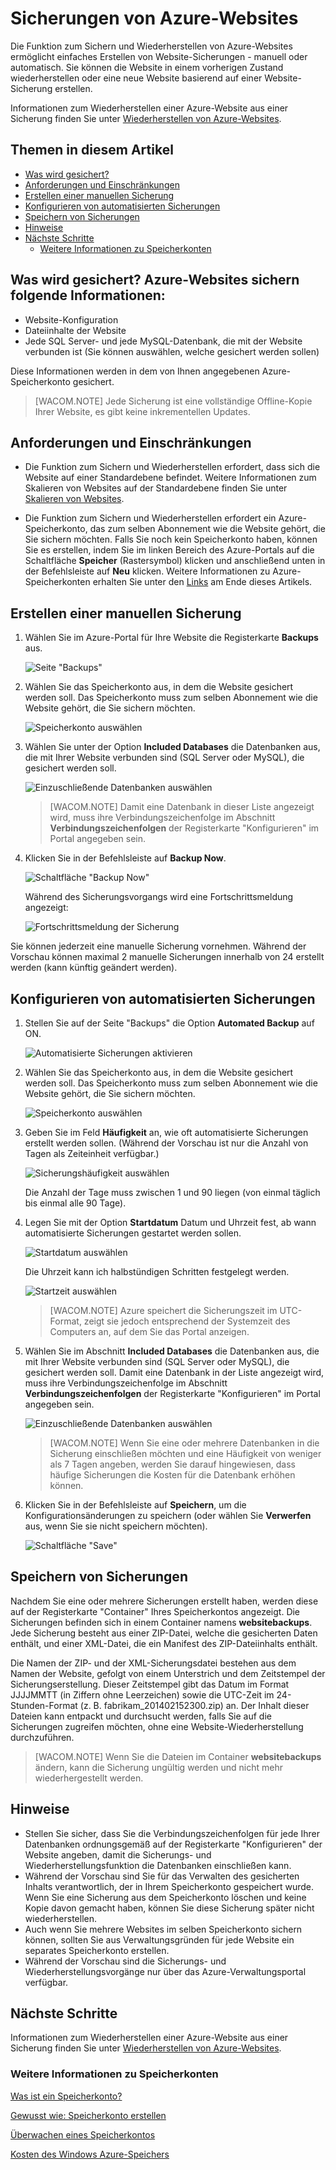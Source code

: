 <properties linkid="web-sites-backup" urlDisplayName="Azure Web Sites Backups" pageTitle="Azure Web Sites Backups" metaKeywords="Azure Web Sites, Backups" description="Learn how to create backups of your Azure web sites." metaCanonical="" services="web-sites" documentationCenter="" title="Azure Web Sites Backups" authors="timamm" solutions="" manager="paulettm" editor="mollybos" />

Sicherungen von Azure-Websites
==============================

Die Funktion zum Sichern und Wiederherstellen von Azure-Websites ermöglicht einfaches Erstellen von Website-Sicherungen - manuell oder automatisch. Sie können die Website in einem vorherigen Zustand wiederherstellen oder eine neue Website basierend auf einer Website-Sicherung erstellen.

Informationen zum Wiederherstellen einer Azure-Website aus einer Sicherung finden Sie unter [Wiederherstellen von Azure-Websites](http://www.windowsazure.com/en-us/documentation/articles/web-sites-restore/).

Themen in diesem Artikel
------------------------

-   [Was wird gesichert?](#whatsbackedup)
-   [Anforderungen und Einschränkungen](#requirements)
-   [Erstellen einer manuellen Sicherung](#manualbackup)
-   [Konfigurieren von automatisierten Sicherungen](#automatedbackups)
-   [Speichern von Sicherungen](#aboutbackups)
-   [Hinweise](#notes)
-   [Nächste Schritte](#nextsteps)
    -   [Weitere Informationen zu Speicherkonten](#moreaboutstorage)

## Was wird gesichert? Azure-Websites sichern folgende Informationen:

-   Website-Konfiguration
-   Dateiinhalte der Website
-   Jede SQL Server- und jede MySQL-Datenbank, die mit der Website verbunden ist (Sie können auswählen, welche gesichert werden sollen)

Diese Informationen werden in dem von Ihnen angegebenen Azure-Speicherkonto gesichert.

> [WACOM.NOTE] Jede Sicherung ist eine vollständige Offline-Kopie Ihrer Website, es gibt keine inkrementellen Updates.

## Anforderungen und Einschränkungen

-   Die Funktion zum Sichern und Wiederherstellen erfordert, dass sich die Website auf einer Standardebene befindet. Weitere Informationen zum Skalieren von Websites auf der Standardebene finden Sie unter [Skalieren von Websites](http://www.windowsazure.com/en-us/documentation/articles/web-sites-scale/).

-   Die Funktion zum Sichern und Wiederherstellen erfordert ein Azure-Speicherkonto, das zum selben Abonnement wie die Website gehört, die Sie sichern möchten. Falls Sie noch kein Speicherkonto haben, können Sie es erstellen, indem Sie im linken Bereich des Azure-Portals auf die Schaltfläche **Speicher** (Rastersymbol) klicken und anschließend unten in der Befehlsleiste auf **Neu** klicken. Weitere Informationen zu Azure-Speicherkonten erhalten Sie unter den [Links](#moreaboutstorage) am Ende dieses Artikels.

## Erstellen einer manuellen Sicherung

1.  Wählen Sie im Azure-Portal für Ihre Website die Registerkarte **Backups** aus.

    ![Seite "Backups"](./media/web-sites-backup/01ChooseBackupsPage.png)

2.  Wählen Sie das Speicherkonto aus, in dem die Website gesichert werden soll. Das Speicherkonto muss zum selben Abonnement wie die Website gehört, die Sie sichern möchten.

    ![Speicherkonto auswählen](./media/web-sites-backup/02ChooseStorageAccount.png)

3.  Wählen Sie unter der Option **Included Databases** die Datenbanken aus, die mit Ihrer Website verbunden sind (SQL Server oder MySQL), die gesichert werden soll.

    ![Einzuschließende Datenbanken auswählen](./media/web-sites-backup/03IncludedDatabases.png)

    > [WACOM.NOTE] Damit eine Datenbank in dieser Liste angezeigt wird, muss ihre Verbindungszeichenfolge im Abschnitt **Verbindungszeichenfolgen** der Registerkarte "Konfigurieren" im Portal angegeben sein.

4.  Klicken Sie in der Befehlsleiste auf **Backup Now**.

    ![Schaltfläche "Backup Now"](./media/web-sites-backup/04BackUpNow.png)

    Während des Sicherungsvorgangs wird eine Fortschrittsmeldung angezeigt:

    ![Fortschrittsmeldung der Sicherung](./media/web-sites-backup/05BackupProgress.png)

Sie können jederzeit eine manuelle Sicherung vornehmen. Während der Vorschau können maximal 2 manuelle Sicherungen innerhalb von 24 erstellt werden (kann künftig geändert werden).

## Konfigurieren von automatisierten Sicherungen

1.  Stellen Sie auf der Seite "Backups" die Option **Automated Backup** auf ON.

    ![Automatisierte Sicherungen aktivieren](./media/web-sites-backup/06SetAutomatedBackupOn.png)

2.  Wählen Sie das Speicherkonto aus, in dem die Website gesichert werden soll. Das Speicherkonto muss zum selben Abonnement wie die Website gehört, die Sie sichern möchten.

    ![Speicherkonto auswählen](./media/web-sites-backup/02ChooseStorageAccount.png)

3.  Geben Sie im Feld **Häufigkeit** an, wie oft automatisierte Sicherungen erstellt werden sollen. (Während der Vorschau ist nur die Anzahl von Tagen als Zeiteinheit verfügbar.)

    ![Sicherungshäufigkeit auswählen](./media/web-sites-backup/07Frequency.png)

    Die Anzahl der Tage muss zwischen 1 und 90 liegen (von einmal täglich bis einmal alle 90 Tage).

4.  Legen Sie mit der Option **Startdatum** Datum und Uhrzeit fest, ab wann automatisierte Sicherungen gestartet werden sollen.

    ![Startdatum auswählen](./media/web-sites-backup/08StartDate.png)

    Die Uhrzeit kann ich halbstündigen Schritten festgelegt werden.

    ![Startzeit auswählen](./media/web-sites-backup/09StartTime.png)

    > [WACOM.NOTE] Azure speichert die Sicherungszeit im UTC-Format, zeigt sie jedoch entsprechend der Systemzeit des Computers an, auf dem Sie das Portal anzeigen.

5.  Wählen Sie im Abschnitt **Included Databases** die Datenbanken aus, die mit Ihrer Website verbunden sind (SQL Server oder MySQL), die gesichert werden soll. Damit eine Datenbank in der Liste angezeigt wird, muss ihre Verbindungszeichenfolge im Abschnitt **Verbindungszeichenfolgen** der Registerkarte "Konfigurieren" im Portal angegeben sein.

    ![Einzuschließende Datenbanken auswählen](./media/web-sites-backup/03IncludedDatabases.png)

    > [WACOM.NOTE] Wenn Sie eine oder mehrere Datenbanken in die Sicherung einschließen möchten und eine Häufigkeit von weniger als 7 Tagen angeben, werden Sie darauf hingewiesen, dass häufige Sicherungen die Kosten für die Datenbank erhöhen können.

6.  Klicken Sie in der Befehlsleiste auf **Speichern**, um die Konfigurationsänderungen zu speichern (oder wählen Sie **Verwerfen** aus, wenn Sie sie nicht speichern möchten).

    ![Schaltfläche "Save"](./media/web-sites-backup/10SaveIcon.png)

## Speichern von Sicherungen

Nachdem Sie eine oder mehrere Sicherungen erstellt haben, werden diese auf der Registerkarte "Container" Ihres Speicherkontos angezeigt. Die Sicherungen befinden sich in einem Container namens **websitebackups**. Jede Sicherung besteht aus einer ZIP-Datei, welche die gesicherten Daten enthält, und einer XML-Datei, die ein Manifest des ZIP-Dateiinhalts enthält.

Die Namen der ZIP- und der XML-Sicherungsdatei bestehen aus dem Namen der Website, gefolgt von einem Unterstrich und dem Zeitstempel der Sicherungserstellung. Dieser Zeitstempel gibt das Datum im Format JJJJMMTT (in Ziffern ohne Leerzeichen) sowie die UTC-Zeit im 24-Stunden-Format (z. B. fabrikam\_201402152300.zip) an. Der Inhalt dieser Dateien kann entpackt und durchsucht werden, falls Sie auf die Sicherungen zugreifen möchten, ohne eine Website-Wiederherstellung durchzuführen.

> [WACOM.NOTE] Wenn Sie die Dateien im Container **websitebackups** ändern, kann die Sicherung ungültig werden und nicht mehr wiederhergestellt werden.

## Hinweise

-   Stellen Sie sicher, dass Sie die Verbindungszeichenfolgen für jede Ihrer Datenbanken ordnungsgemäß auf der Registerkarte "Konfigurieren" der Website angeben, damit die Sicherungs- und Wiederherstellungsfunktion die Datenbanken einschließen kann.
-   Während der Vorschau sind Sie für das Verwalten des gesicherten Inhalts verantwortlich, der in Ihrem Speicherkonto gespeichert wurde. Wenn Sie eine Sicherung aus dem Speicherkonto löschen und keine Kopie davon gemacht haben, können Sie diese Sicherung später nicht wiederherstellen.
-   Auch wenn Sie mehrere Websites im selben Speicherkonto sichern können, sollten Sie aus Verwaltungsgründen für jede Website ein separates Speicherkonto erstellen.
-   Während der Vorschau sind die Sicherungs- und Wiederherstellungsvorgänge nur über das Azure-Verwaltungsportal verfügbar.

## Nächste Schritte 
Informationen zum Wiederherstellen einer Azure-Website aus einer Sicherung finden Sie unter [Wiederherstellen von Azure-Websites](http://www.windowsazure.com/en-us/documentation/articles/web-sites-restore/).

### Weitere Informationen zu Speicherkonten

[Was ist ein Speicherkonto?](http://www.windowsazure.com/en-us/documentation/articles/storage-whatis-account/)

[Gewusst wie: Speicherkonto erstellen](http://www.windowsazure.com/en-us/documentation/articles/storage-create-storage-account/)

[Überwachen eines Speicherkontos](http://www.windowsazure.com/en-us/documentation/articles/storage-monitor-storage-account/)

[Kosten des Windows Azure-Speichers](http://blogs.msdn.com/b/windowsazurestorage/archive/2010/07/09/understanding-windows-azure-storage-billing-bandwidth-transactions-and-capacity.aspx)

